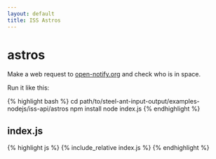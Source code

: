 ```yaml
---
layout: default
title: ISS Astros
---
```


astros
======

Make a web request to [open-notify.org](http://open-notify.org/) and check who is in space.  

Run it like this:

{% highlight bash %}
cd path/to/steel-ant-input-output/examples-nodejs/iss-api/astros
npm install
node index.js
{% endhighlight %}

## index.js  

{% highlight js %}
{% include_relative index.js %}
{% endhighlight %}